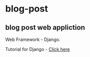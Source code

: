 # blog-post

<h2>blog post web appliction</h2>

Web Framework - Django.

Tutorial for Django - <a href="https://youtu.be/SIyxjRJ8VNY" target="_blank">Click here</a>


